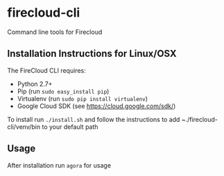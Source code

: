 # firecloud-cli
Command line tools for Firecloud

## Installation Instructions for Linux/OSX
The FireCloud CLI requires:
* Python 2.7+
* Pip (run `sudo easy_install pip`)
* Virtualenv (run `sudo pip install virtualenv`)
* Google Cloud SDK (see https://cloud.google.com/sdk/)

To install run `./install.sh` and follow the instructions to add ~./firecloud-cli/venv/bin to your default path

## Usage

After installation run `agora` for usage
